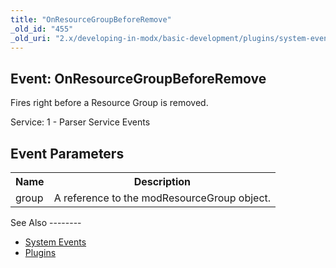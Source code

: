 ```yaml
---
title: "OnResourceGroupBeforeRemove"
_old_id: "455"
_old_uri: "2.x/developing-in-modx/basic-development/plugins/system-events/onresourcegroupbeforeremove"
---
```


Event: OnResourceGroupBeforeRemove
----------------------------------

Fires right before a Resource Group is removed.

Service: 1 - Parser Service Events

Event Parameters
----------------

<table><tbody><tr><th>Name</th><th>Description</th></tr><tr><td>group</td><td>A reference to the modResourceGroup object.</td></tr></tbody></table>See Also
--------

- [System Events](developing-in-modx/basic-development/plugins/system-events "System Events")
- [Plugins](developing-in-modx/basic-development/plugins "Plugins")